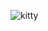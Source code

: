 ![kitty](https://s8.gifyu.com/images/ezgif.com-gif-maker-33207abce9e33ac4e.gif)
<!--
**wolfsy/wolfsy** is a ✨ _special_ ✨ repository because its `README.md` (this file) appears on your GitHub profile.
